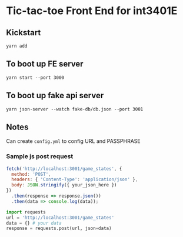 # Tic-tac-toe Front End for int3401E

## Kickstart

`yarn add`

## To boot up FE server

`yarn start --port 3000`

## To boot up fake api server
`yarn json-server --watch fake-db/db.json --port 3001`

## Notes
Can create `config.yml` to config URL and PASSPHRASE

### Sample js post request
```js
fetch('http://localhost:3001/game_states', {
  method: 'POST',
  headers: { 'Content-Type': 'application/json' },
  body: JSON.stringify({ your_json_here })
})
  .then(response => response.json())
  .then(data => console.log(data));
```

```python
import requests
url = 'http://localhost:3001/game_states'
data = {} # your data
response = requests.post(url, json=data)
```
